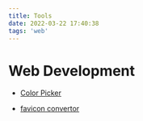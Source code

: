 ```yaml
---
title: Tools
date: 2022-03-22 17:40:38
tags: 'web'
---
```


# Web Development

- [Color Picker](https://htmlcolorcodes.com/color-picker/)

- [favicon convertor](https://favicon.io/favicon-converter/)
